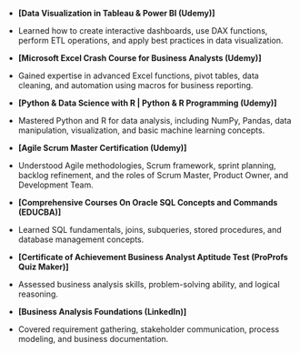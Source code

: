 - **[Data Visualization in Tableau & Power BI (Udemy)]**
- Learned how to create interactive dashboards, use DAX functions, perform ETL operations, and apply best practices in data visualization.

- **[Microsoft Excel Crash Course for Business Analysts (Udemy)]**
- Gained expertise in advanced Excel functions, pivot tables, data cleaning, and automation using macros for business reporting.  

-  **[Python & Data Science with R | Python & R Programming (Udemy)]**
- Mastered Python and R for data analysis, including NumPy, Pandas, data manipulation, visualization, and basic machine learning concepts.  

- **[Agile Scrum Master Certification (Udemy)]**
- Understood Agile methodologies, Scrum framework, sprint planning, backlog refinement, and the roles of Scrum Master, Product Owner, and Development Team.

- **[Comprehensive Courses On Oracle SQL Concepts and Commands (EDUCBA)]**
- Learned SQL fundamentals, joins, subqueries, stored procedures, and database management concepts.  

- **[Certificate of Achievement Business Analyst Aptitude Test (ProProfs Quiz Maker)]**
- Assessed business analysis skills, problem-solving ability, and logical reasoning.  

- **[Business Analysis Foundations (LinkedIn)]**
- Covered requirement gathering, stakeholder communication, process modeling, and business documentation.  

